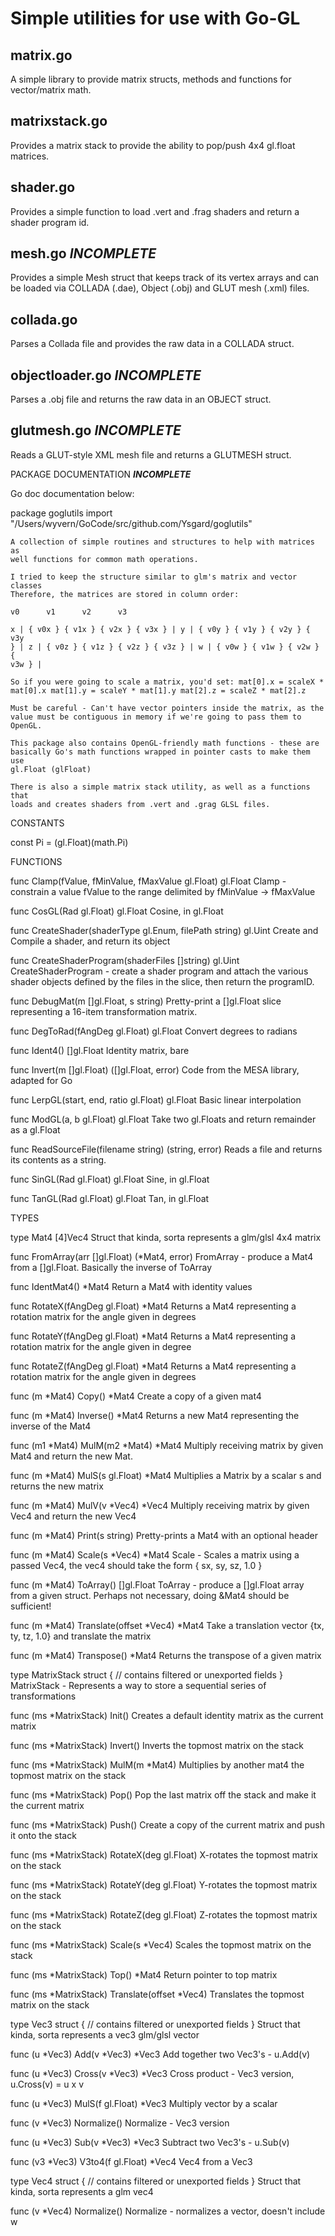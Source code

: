 # Simple utilities for use with Go-GL #

## matrix.go ##

A simple library to provide matrix structs, methods and functions for vector/matrix math.

## matrixstack.go ##

Provides a matrix stack to provide the ability to pop/push 4x4 gl.float matrices.

## shader.go ##

Provides a simple function to load .vert and .frag shaders and return a shader program id.

## mesh.go ***INCOMPLETE*** ##

Provides a simple Mesh struct that keeps track of its vertex arrays and can be loaded via COLLADA (.dae), Object (.obj) and
GLUT mesh (.xml) files. 

## collada.go ## 

Parses a Collada file and provides the raw data in a COLLADA
struct.

## objectloader.go ***INCOMPLETE*** ##

Parses a .obj file and returns the raw data in an OBJECT struct.

## glutmesh.go ***INCOMPLETE*** ##

Reads a GLUT-style XML mesh file and returns a GLUTMESH struct.





PACKAGE DOCUMENTATION ***INCOMPLETE***

Go doc documentation below:



package goglutils
    import "/Users/wyvern/GoCode/src/github.com/Ysgard/goglutils"

    A collection of simple routines and structures to help with matrices as
    well functions for common math operations.

    I tried to keep the structure similar to glm's matrix and vector classes
    Therefore, the matrices are stored in column order:

	v0      v1      v2      v3

    x | { v0x } { v1x } { v2x } { v3x } | y | { v0y } { v1y } { v2y } { v3y
    } | z | { v0z } { v1z } { v2z } { v3z } | w | { v0w } { v1w } { v2w } {
    v3w } |

    So if you were going to scale a matrix, you'd set: mat[0].x = scaleX *
    mat[0].x mat[1].y = scaleY * mat[1].y mat[2].z = scaleZ * mat[2].z

    Must be careful - Can't have vector pointers inside the matrix, as the
    value must be contiguous in memory if we're going to pass them to
    OpenGL.

    This package also contains OpenGL-friendly math functions - these are
    basically Go's math functions wrapped in pointer casts to make them use
    gl.Float (glFloat)

    There is also a simple matrix stack utility, as well as a functions that
    loads and creates shaders from .vert and .grag GLSL files.


CONSTANTS

const Pi = (gl.Float)(math.Pi)


FUNCTIONS

func Clamp(fValue, fMinValue, fMaxValue gl.Float) gl.Float
    Clamp - constrain a value fValue to the range delimited by fMinValue ->
    fMaxValue

func CosGL(Rad gl.Float) gl.Float
    Cosine, in gl.Float

func CreateShader(shaderType gl.Enum, filePath string) gl.Uint
    Create and Compile a shader, and return its object

func CreateShaderProgram(shaderFiles []string) gl.Uint
    CreateShaderProgram - create a shader program and attach the various
    shader objects defined by the files in the slice, then return the
    programID.

func DebugMat(m []gl.Float, s string)
    Pretty-print a []gl.Float slice representing a 16-item transformation
    matrix.

func DegToRad(fAngDeg gl.Float) gl.Float
    Convert degrees to radians

func Ident4() []gl.Float
    Identity matrix, bare

func Invert(m []gl.Float) ([]gl.Float, error)
    Code from the MESA library, adapted for Go

func LerpGL(start, end, ratio gl.Float) gl.Float
    Basic linear interpolation

func ModGL(a, b gl.Float) gl.Float
    Take two gl.Floats and return remainder as a gl.Float

func ReadSourceFile(filename string) (string, error)
    Reads a file and returns its contents as a string.

func SinGL(Rad gl.Float) gl.Float
    Sine, in gl.Float

func TanGL(Rad gl.Float) gl.Float
    Tan, in gl.Float


TYPES

type Mat4 [4]Vec4
    Struct that kinda, sorta represents a glm/glsl 4x4 matrix


func FromArray(arr []gl.Float) (*Mat4, error)
    FromArray - produce a Mat4 from a []gl.Float. Basically the inverse of
    ToArray


func IdentMat4() *Mat4
    Return a Mat4 with identity values


func RotateX(fAngDeg gl.Float) *Mat4
    Returns a Mat4 representing a rotation matrix for the angle given in
    degrees


func RotateY(fAngDeg gl.Float) *Mat4
    Returns a Mat4 representing a rotation matrix for the angle given in
    degree


func RotateZ(fAngDeg gl.Float) *Mat4
    Returns a Mat4 representing a rotation matrix for the angle given in
    degrees


func (m *Mat4) Copy() *Mat4
    Create a copy of a given mat4

func (m *Mat4) Inverse() *Mat4
    Returns a new Mat4 representing the inverse of the Mat4

func (m1 *Mat4) MulM(m2 *Mat4) *Mat4
    Multiply receiving matrix by given Mat4 and return the new Mat.

func (m *Mat4) MulS(s gl.Float) *Mat4
    Multiplies a Matrix by a scalar s and returns the new matrix

func (m *Mat4) MulV(v *Vec4) *Vec4
    Multiply receiving matrix by given Vec4 and return the new Vec4

func (m *Mat4) Print(s string)
    Pretty-prints a Mat4 with an optional header

func (m *Mat4) Scale(s *Vec4) *Mat4
    Scale - Scales a matrix using a passed Vec4, the vec4 should take the
    form { sx, sy, sz, 1.0 }

func (m *Mat4) ToArray() []gl.Float
    ToArray - produce a []gl.Float array from a given struct. Perhaps not
    necessary, doing &Mat4 should be sufficient!

func (m *Mat4) Translate(offset *Vec4) *Mat4
    Take a translation vector {tx, ty, tz, 1.0} and translate the matrix

func (m *Mat4) Transpose() *Mat4
    Returns the transpose of a given matrix


type MatrixStack struct {
    // contains filtered or unexported fields
}
    MatrixStack - Represents a way to store a sequential series of
    transformations


func (ms *MatrixStack) Init()
    Creates a default identity matrix as the current matrix

func (ms *MatrixStack) Invert()
    Inverts the topmost matrix on the stack

func (ms *MatrixStack) MulM(m *Mat4)
    Multiplies by another mat4 the topmost matrix on the stack

func (ms *MatrixStack) Pop()
    Pop the last matrix off the stack and make it the current matrix

func (ms *MatrixStack) Push()
    Create a copy of the current matrix and push it onto the stack

func (ms *MatrixStack) RotateX(deg gl.Float)
    X-rotates the topmost matrix on the stack

func (ms *MatrixStack) RotateY(deg gl.Float)
    Y-rotates the topmost matrix on the stack

func (ms *MatrixStack) RotateZ(deg gl.Float)
    Z-rotates the topmost matrix on the stack

func (ms *MatrixStack) Scale(s *Vec4)
    Scales the topmost matrix on the stack

func (ms *MatrixStack) Top() *Mat4
    Return pointer to top matrix

func (ms *MatrixStack) Translate(offset *Vec4)
    Translates the topmost matrix on the stack


type Vec3 struct {
    // contains filtered or unexported fields
}
    Struct that kinda, sorta represents a vec3 glm/glsl vector


func (u *Vec3) Add(v *Vec3) *Vec3
    Add together two Vec3's - u.Add(v)

func (u *Vec3) Cross(v *Vec3) *Vec3
    Cross product - Vec3 version, u.Cross(v) = u x v

func (u *Vec3) MulS(f gl.Float) *Vec3
    Multiply vector by a scalar

func (v *Vec3) Normalize()
    Normalize - Vec3 version

func (u *Vec3) Sub(v *Vec3) *Vec3
    Subtract two Vec3's - u.Sub(v)

func (v3 *Vec3) V3to4(f gl.Float) *Vec4
    Vec4 from a Vec3


type Vec4 struct {
    // contains filtered or unexported fields
}
    Struct that kinda, sorta represents a glm vec4


func (v *Vec4) Normalize()
    Normalize - normalizes a vector, doesn't include w



